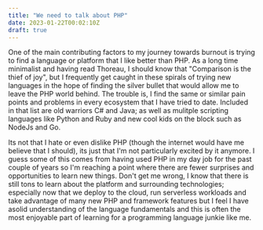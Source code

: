```yaml
---
title: "We need to talk about PHP"
date: 2023-01-22T00:02:10Z
draft: true
---
```


One of the main contributing factors to my journey towards burnout is trying to find a language or platform that I like better than PHP. As a long time minimalist
and having read Thoreau, I should know that "Comparison is the thief of joy", but I frequently get caught in these spirals of trying new languages in the hope of finding
the silver bullet that would allow me to leave the PHP world behind. The trouble is, I find the same or similar pain points and problems in every ecosystem that I have tried
to date. Included in that list are old warriors C# and Java; as well as mulitple scripting languages like Python and Ruby and new cool kids on the block such as NodeJs and Go.

Its not that I hate or even dislike PHP (though the internet would have me believe that I should), its just that I'm not particularly excited by it anymore.
I guess some of this comes from having used PHP in my day job for the past couple of years so I'm reaching a point where there are fewer surprises and opportunities to
learn new things. Don't get me wrong, I know that there is still tons to learn about the platform and surrounding technologies; especially now that we deploy to the cloud, 
run serverless workloads and take advantage of many new PHP and framework features but I feel I have asolid understanding of the language fundamentals and this is often the 
most enjoyable part of learning for a programming language junkie like me.
